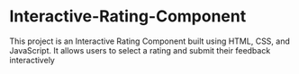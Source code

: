 ﻿# Interactive-Rating-Component

This project is an Interactive Rating Component built using HTML, CSS, and JavaScript. It allows users to select a rating and submit their feedback interactively
